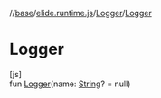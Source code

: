 //[base](../../../index.md)/[elide.runtime.js](../index.md)/[Logger](index.md)/[Logger](-logger.md)

# Logger

[js]\
fun [Logger](-logger.md)(name: [String](https://kotlinlang.org/api/latest/jvm/stdlib/kotlin/-string/index.html)? = null)
